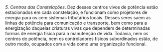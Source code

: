 ﻿<I>5. Centros das Constelações</I>. Dez desses centros vivos de potência estão estacionados em cada constelação, e funcionam como projetores de energia para os cem sistemas tributários locais. Desses seres saem as linhas de potência para comunicação e transporte, bem como para a energização daquelas criaturas vivas que dependem de determinadas formas de energia física para a manutenção de vida. Todavia, nem os centros de potência, nem os controladores físicos subordinados estão, de outro modo, ocupados com a vida como uma organização funcional.